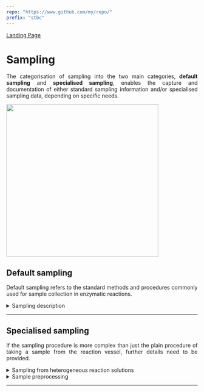 ```yaml
---
repo: "https://www.github.com/my/repo/"
prefix: "stbc"
---
```


[Landing Page](/Readme.md)

<div align="justify">

# Sampling

The categorisation of sampling into the two main categories, __default sampling__ and __specialised sampling__, enables the capture and documentation of either standard sampling information and/or specialised sampling data, depending on specific needs.

<img src="https://github.com/user-attachments/assets/bc54b453-996a-412d-9faa-560e849a66ab" width="400">


## Default sampling

Default sampling refers to the standard methods and procedures commonly used for sample collection in enzymatic reactions.

<details> <Summary>Sampling description</Summary>

### SamplingDescription

Information about the sampling process, used during the experiment. In some experiments no sampling is taking place at all, for example, if an experiment is monitored via a photospectrometer in a 96-well plate over time.

- __volume_per_sample__
  - Type: float
  - Minimum: 0.0
  - Description: Volume of the collected sample.

- __volume_per_sample_unit__
  - Type: string
  - Description: Common units include mL (milliliters), μl (microliters), g (grams), or other volume units, depending on whether the samples are liquid or solid.

- __mixing_during_sampling__
  - Type: string
  - Description: Provide information about whether the reaction was mixed during sampling, as this can affect the representativeness of the collected sample.

- __vessel_opened_for_sampling__
  - Type: string
  - Description: Information about whether the reaction vessel was opened for sampling or not.

- __gas_phase__
  - Type: string
  - Description: Information about the composition of the gas phase above the reaction solution, including gases such as nitrogen, carbon dioxide, argon, oxygen or other gases.

- __time__
  - Type: float
  - Description: The time at which the sample was taken.


</details>

<hr>

## Specialised sampling

If the sampling procedure is more complex than just the plain procedure of taking a sample from the reaction vessel, further details need to be provided.

<details> <Summary>Sampling from heterogeneous reaction solutions</Summary>

### SamplingFromHeterogeneousReactionSolutions

- __phase__
  - Type: string
  - Description: Information about which phase the sample was taken from must be provided.

- __biocatalyst_in_phase__
  - Type: string
  - Description: Information on whether the collected sample may be contaminated with the (bio)catalyst.

<hr>

- __special_treatment__
  - Type: string
  - Description: If there are any other specific methods, procedures, characteristics or aspects related to the sampling that are important for reproducibility and are not described by the aforementioned                     metadata, they should be explained here.

</details>

<details> <Summary>Sample preprocessing</Summary>

### SamplePreprocessing

Sample preprocessing involves the necessary steps taken to prepare and treat collected samples before analysis or further experimentation.

- __quenching_method__
  - Type: string
  - Description: Techniques or methods used to halt the reaction, including the chemicals or procedures employed (e.g., heat treatment). Accurate documentation of quenching methods in enzymatic reactions is vital as        these methods can significantly impact subsequent analytical procedures. For instance, opting for an organic solvent as a quenching reagent can notably enhance the solubility of substrates or products, directly         influencing downstream analyses.

- __quenching_ratio__
  - Type: string
  - Description: Information about the precise ratio or volume of the quenching solution in relation to the reaction mixture. (__if_applicable__)

- __treatment_procedure__
  - Type: string
  - Description: Any further details regarding the sample processing steps that were carried out after it was collected from the reaction vessel (e.g., filtering samples).

<hr>

- __special_treatment__
  - Type: string
  - Description: If there are any other specific methods, procedures, characteristics or aspects related to the sampling that are important for reproducibility and are not described by the aforementioned                     metadata, they should be explained here.

</details>

<hr>

</div>
